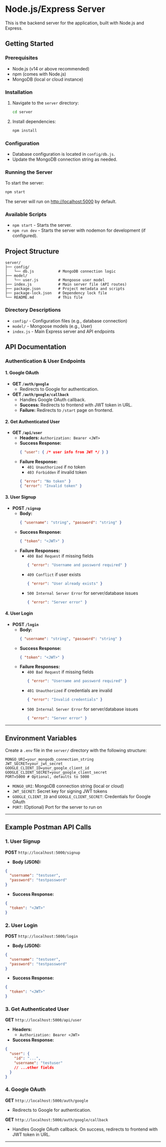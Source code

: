 # Node.js/Express Server

This is the backend server for the application, built with Node.js and Express.

## Getting Started

### Prerequisites
- Node.js (v14 or above recommended)
- npm (comes with Node.js)
- MongoDB (local or cloud instance)

### Installation
1. Navigate to the `server` directory:
   ```bash
   cd server
   ```
2. Install dependencies:
   ```bash
   npm install
   ```

### Configuration
- Database configuration is located in `config/db.js`.
- Update the MongoDB connection string as needed.

### Running the Server
To start the server:
```bash
npm start
```
The server will run on [http://localhost:5000](http://localhost:5000) by default.

### Available Scripts
- `npm start` - Starts the server.
- `npm run dev` - Starts the server with nodemon for development (if configured).

## Project Structure

```
server/
├── config/
│   └── db.js           # MongoDB connection logic
├── model/
│   └── user.js         # Mongoose user model
├── index.js            # Main server file (API routes)
├── package.json        # Project metadata and scripts
├── package-lock.json   # Dependency lock file
└── README.md           # This file
```

### Directory Descriptions
- `config/` - Configuration files (e.g., database connection)
- `model/` - Mongoose models (e.g., User)
- `index.js` - Main Express server and API endpoints

## API Documentation

### Authentication & User Endpoints

#### 1. Google OAuth
- **GET `/auth/google`**
  - Redirects to Google for authentication.
- **GET `/auth/google/callback`**
  - Handles Google OAuth callback.
  - **Success:** Redirects to frontend with JWT token in URL.
  - **Failure:** Redirects to `/start` page on frontend.

#### 2. Get Authenticated User
- **GET `/api/user`**
  - **Headers:** `Authorization: Bearer <JWT>`
  - **Success Response:**
    ```json
    { "user": { /* user info from JWT */ } }
    ```
  - **Failure Response:**
    - `401 Unauthorized` if no token
    - `403 Forbidden` if invalid token
    ```json
    { "error": "No token" }
    { "error": "Invalid token" }
    ```

#### 3. User Signup
- **POST `/signup`**
  - **Body:**
    ```json
    { "username": "string", "password": "string" }
    ```
  - **Success Response:**
    ```json
    { "token": "<JWT>" }
    ```
  - **Failure Responses:**
    - `400 Bad Request` if missing fields
      ```json
      { "error": "Username and password required" }
      ```
    - `409 Conflict` if user exists
      ```json
      { "error": "User already exists" }
      ```
    - `500 Internal Server Error` for server/database issues
      ```json
      { "error": "Server error" }
      ```

#### 4. User Login
- **POST `/login`**
  - **Body:**
    ```json
    { "username": "string", "password": "string" }
    ```
  - **Success Response:**
    ```json
    { "token": "<JWT>" }
    ```
  - **Failure Responses:**
    - `400 Bad Request` if missing fields
      ```json
      { "error": "Username and password required" }
      ```
    - `401 Unauthorized` if credentials are invalid
      ```json
      { "error": "Invalid credentials" }
      ```
    - `500 Internal Server Error` for server/database issues
      ```json
      { "error": "Server error" }
      ```

---

## Environment Variables

Create a `.env` file in the `server/` directory with the following structure:

```
MONGO_URI=your_mongodb_connection_string
JWT_SECRET=your_jwt_secret
GOOGLE_CLIENT_ID=your_google_client_id
GOOGLE_CLIENT_SECRET=your_google_client_secret
PORT=5000 # Optional, defaults to 5000
```

- `MONGO_URI`: MongoDB connection string (local or cloud)
- `JWT_SECRET`: Secret key for signing JWT tokens
- `GOOGLE_CLIENT_ID` and `GOOGLE_CLIENT_SECRET`: Credentials for Google OAuth
- `PORT`: (Optional) Port for the server to run on

---

## Example Postman API Calls

### 1. User Signup
**POST** `http://localhost:5000/signup`
- **Body (JSON):**
```json
{
  "username": "testuser",
  "password": "testpassword"
}
```
- **Success Response:**
```json
{
  "token": "<JWT>"
}
```

### 2. User Login
**POST** `http://localhost:5000/login`
- **Body (JSON):**
```json
{
  "username": "testuser",
  "password": "testpassword"
}
```
- **Success Response:**
```json
{
  "token": "<JWT>"
}
```

### 3. Get Authenticated User
**GET** `http://localhost:5000/api/user`
- **Headers:**
  - `Authorization: Bearer <JWT>`
- **Success Response:**
```json
{
  "user": {
    "id": "...",
    "username": "testuser"
    // ...other fields
  }
}
```

### 4. Google OAuth
**GET** `http://localhost:5000/auth/google`
- Redirects to Google for authentication.

**GET** `http://localhost:5000/auth/google/callback`
- Handles Google OAuth callback. On success, redirects to frontend with JWT token in URL.

---

